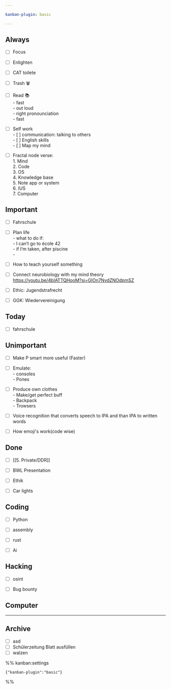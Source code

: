 ```yaml
---

kanban-plugin: basic

---
```


## Always

- [ ] Focus
- [ ] Enlighten
- [ ] CAT toilete
- [ ] Trash 🗑️
- [ ] Read 📚<br>- fast<br>- out loud<br>	- right pronounciation<br>	- fast
- [ ] Self work<br>- [ ] communication: talking to others<br>- [ ] English skills<br>- [ ] Map my mind
- [ ] Fractal node verse:<br>1. Mind<br>2. Code<br>3. OS<br>4. Knowledge base<br>5. Note app or system<br>6. IUS<br>7. Computer


## Important

- [ ] Fahrschule
- [ ] Plan life<br>- what to do if:<br>	- I can‘t go to école 42<br>	- if I‘m taken, after piscine<br>	-
- [ ] How to teach yourself something
- [ ] Connect neurobiology with my mind theory https://youtu.be/4bIATTQHooM?si=GIOn7NvdZNOdpmSZ
- [ ] Ethic: Jugendstrafrecht
- [ ] GGK: Wiedervereinigung


## Today

- [ ] fahrschule


## Unimportant

- [ ] Make P smart more useful (Faster)
- [ ] Emulate:<br>- consoles<br>- Pones
- [ ] Produce own clothes<br>- Make/get perfect buff<br>- Backpack<br>- Trowsers
- [ ] Voice recognition that converts speech to IPA and than IPA to written words
- [ ] How emoji's work(code wise)


## Done

- [ ] [[5. Private/DDR]]
- [ ] BWL Presentation
- [ ] Ethik
- [ ] Car lights


## Coding

- [ ] Python
- [ ] assembly
- [ ] rust
- [ ] Ai


## Hacking

- [ ] osint
- [ ] Bug bounty


## Computer



***

## Archive

- [ ] asd
- [ ] Schülerzeitung Blatt ausfüllen
- [ ] walzen

%% kanban:settings
```
{"kanban-plugin":"basic"}
```
%%
